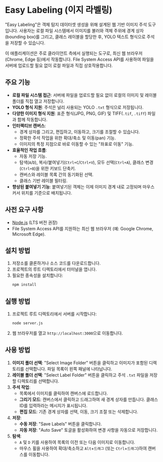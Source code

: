 # Easy Labeling (이지 라벨링)

"Easy Labeling"은 객체 탐지 데이터셋 생성을 위해 설계된 웹 기반 이미지 주석 도구입니다. 사용자는 로컬 파일 시스템에서 이미지를 불러와 객체 주위에 경계 상자(bounding box)를 그리고, 클래스 레이블을 할당한 후, YOLO 텍스트 형식으로 주석을 저장할 수 있습니다.

이 애플리케이션은 주로 클라이언트 측에서 실행되는 도구로, 최신 웹 브라우저(Chrome, Edge 등)에서 작동합니다. File System Access API를 사용하여 파일을 서버에 업로드할 필요 없이 로컬 파일과 직접 상호작용합니다.

## 주요 기능

-   **로컬 파일 시스템 접근**: 서버에 파일을 업로드할 필요 없이 로컬의 이미지 및 레이블 폴더를 직접 열고 저장합니다.
-   **YOLO 형식 지원**: 주석은 널리 사용되는 YOLO `.txt` 형식으로 저장됩니다.
-   **다양한 이미지 형식 지원**: 표준 형식(JPG, PNG, GIF) 및 TIFF(`.tif`, `.tiff`) 파일과 함께 작동합니다.
-   **인터랙티브 캔버스**:
    -   경계 상자를 그리고, 편집하고, 이동하고, 크기를 조절할 수 있습니다.
    -   정확한 주석 작업을 위한 확대/축소 및 이동(pan) 기능.
    -   이미지의 특정 지점으로 바로 이동할 수 있는 "좌표로 이동" 기능.
-   **효율적인 작업 흐름**:
    -   자동 저장 기능.
    -   탐색(`A`/`D`), 복사/붙여넣기(`Ctrl+C`/`Ctrl+V`), 모두 선택(`Ctrl+A`), 클래스 변경(`Ctrl+B`)을 위한 키보드 단축키.
    -   캔버스와 레이블 목록 간의 동기화된 선택.
    -   클래스 기반 레이블 필터링.
-   **향상된 붙여넣기 기능**: 붙여넣기된 객체는 이제 이미지 경계 내로 고정되며 마우스 커서 위치를 기준으로 배치됩니다.

## 사전 요구 사항

-   [Node.js](https://nodejs.org/) (LTS 버전 권장)
-   File System Access API를 지원하는 최신 웹 브라우저 (예: Google Chrome, Microsoft Edge).

## 설치 방법

1.  저장소를 클론하거나 소스 코드를 다운로드합니다.
2.  프로젝트의 루트 디렉토리에서 터미널을 엽니다.
3.  필요한 종속성을 설치합니다:
    ```bash
    npm install
    ```

## 실행 방법

1.  프로젝트 루트 디렉토리에서 서버를 시작합니다:
    ```bash
    node server.js
    ```
2.  웹 브라우저를 열고 `http://localhost:3000`으로 이동합니다.

## 사용 방법

1.  **이미지 폴더 선택**: "Select Image Folder" 버튼을 클릭하고 이미지가 포함된 디렉토리를 선택합니다. 파일 목록이 왼쪽 패널에 나타납니다.
2.  **레이블 폴더 선택**: "Select Label Folder" 버튼을 클릭하고 주석 `.txt` 파일을 저장할 디렉토리를 선택합니다.
3.  **주석 작업**:
    -   목록에서 이미지를 클릭하여 캔버스에 로드합니다.
    -   **그리기 모드**: 캔버스에서 클릭하고 드래그하여 새 경계 상자를 만듭니다. 클래스 ID를 입력하라는 메시지가 표시됩니다.
    -   **편집 모드**: 기존 경계 상자를 선택, 이동, 크기 조절 또는 삭제합니다.
4.  **저장**:
    -   **수동 저장**: "Save Labels" 버튼을 클릭합니다.
    -   **자동 저장**: "Auto Save" 토글을 활성화하여 변경 사항을 자동으로 저장합니다.
5.  **탐색**:
    -   `A` 및 `D` 키를 사용하여 목록의 이전 또는 다음 이미지로 이동합니다.
    -   마우스 휠을 사용하여 확대/축소하고 `Alt`+`드래그` (또는 `Ctrl`+`드래그`)하여 캔버스를 이동합니다.
